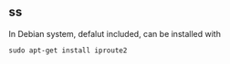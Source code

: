 ## ss
In Debian system, defalut included, can be installed with 
```
sudo apt-get install iproute2
```

